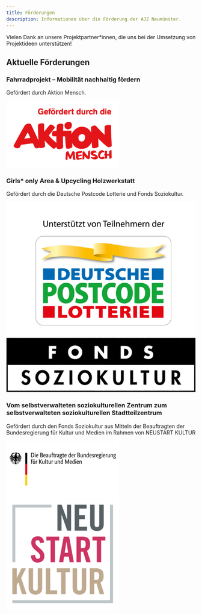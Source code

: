 ```yaml
---
title: Förderungen
description: Informationen über die Förderung der AJZ Neumünster.
---
```


Vielen Dank an unsere Projektpartner\*innen, die uns bei der Umsetzung von Projektideen unterstützen!

## Aktuelle Förderungen

### Fahrradprojekt – Mobilität nachhaltig fördern

Gefördert durch Aktion Mensch.

![Logo von Aktion Mensch](../../assets/foerderung/aktion-mensch-300x176.png)

### Girls\* only Area & Upcycling Holzwerkstatt

Gefördert durch die Deutsche Postcode Lotterie und Fonds Soziokultur.

![Logo von Deutsche Postcode Lotterie](../../assets/foerderung/Postcode-768x543.png)
![Logo von Fonds Soziokultur](../../assets/foerderung/fs-sw.jpg)

### Vom selbstverwalteten soziokulturellen Zentrum zum selbstverwalteten soziokulturellen Stadtteilzentrum

Gefördert durch den Fonds Soziokultur aus Mitteln der Beauftragten der Bundesregierung für Kultur und Medien im Rahmen von NEUSTART KULTUR

![Logo von BKM](../../assets/foerderung/bkm-logo_1-300x150.png)
![Logo von NEUSTART KULTUR](../../assets/foerderung/bkm_neustart_kultur_wortmarke_neg_rgb_rz-300x294.png)
